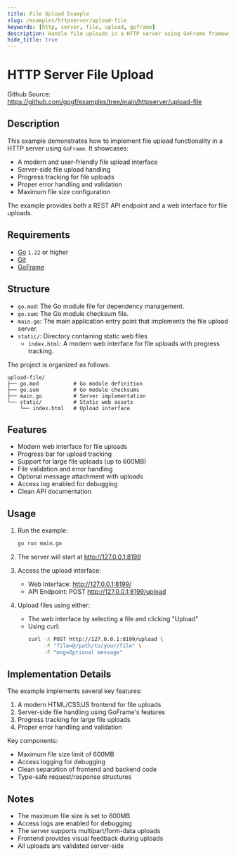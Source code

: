 ```yaml
---
title: File Upload Example
slug: /examples/httpserver/upload-file
keywords: [http, server, file, upload, goframe]
description: Handle file uploads in a HTTP server using GoFrame framework
hide_title: true
---
```


# HTTP Server File Upload

Github Source: https://github.com/gogf/examples/tree/main/httpserver/upload-file



## Description

This example demonstrates how to implement file upload functionality in a HTTP server using `GoFrame`. It showcases:
- A modern and user-friendly file upload interface
- Server-side file upload handling
- Progress tracking for file uploads
- Proper error handling and validation
- Maximum file size configuration

The example provides both a REST API endpoint and a web interface for file uploads.

## Requirements

- [Go](https://golang.org/dl/) `1.22` or higher
- [Git](https://git-scm.com/downloads)
- [GoFrame](https://goframe.org)

## Structure

- `go.mod`: The Go module file for dependency management.
- `go.sum`: The Go module checksum file.
- `main.go`: The main application entry point that implements the file upload server.
- `static/`: Directory containing static web files
  - `index.html`: A modern web interface for file uploads with progress tracking.

The project is organized as follows:
```
upload-file/
├── go.mod           # Go module definition
├── go.sum           # Go module checksums
├── main.go          # Server implementation
└── static/          # Static web assets
    └── index.html   # Upload interface
```

## Features

- Modern web interface for file uploads
- Progress bar for upload tracking
- Support for large file uploads (up to 600MB)
- File validation and error handling
- Optional message attachment with uploads
- Access log enabled for debugging
- Clean API documentation

## Usage

1. Run the example:
   ```bash
   go run main.go
   ```

2. The server will start at http://127.0.0.1:8199

3. Access the upload interface:
   - Web Interface: http://127.0.0.1:8199/
   - API Endpoint: POST http://127.0.0.1:8199/upload

4. Upload files using either:
   - The web interface by selecting a file and clicking "Upload"
   - Using curl:
     ```bash
     curl -X POST http://127.0.0.1:8199/upload \
          -F "file=@/path/to/your/file" \
          -F "msg=Optional message"
     ```

## Implementation Details

The example implements several key features:
1. A modern HTML/CSS/JS frontend for file uploads
2. Server-side file handling using GoFrame's features
3. Progress tracking for large file uploads
4. Proper error handling and validation

Key components:
- Maximum file size limit of 600MB
- Access logging for debugging
- Clean separation of frontend and backend code
- Type-safe request/response structures

## Notes

- The maximum file size is set to 600MB
- Access logs are enabled for debugging
- The server supports multipart/form-data uploads
- Frontend provides visual feedback during uploads
- All uploads are validated server-side
